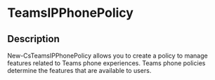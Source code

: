 
# TeamsIPPhonePolicy

## Description

New-CsTeamsIPPhonePolicy allows you to create a policy to manage features related to Teams phone experiences. Teams phone policies determine the features that are available to users.
